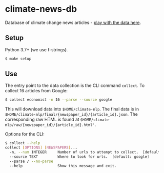 # climate-news-db

Database of climate change news articles -  [play with the data here](http://www.climate-news-db.com/).

## Setup

Python 3.7+ (we use f-strings).

```bash
$ make setup
```

## Use

The entry point to the data collection is the CLI command `collect`.  To collect 16 articles from Google:

```bash
$ collect economist -n 16 --parse --source google
```

This will download data into `$HOME/climate-nlp`.  The final data is in `$HOME/climate-nlp/final/{newspaper_id}/{article_id}.json`.  The corresponding raw HTML is found at `$HOME/climate-nlp/raw/{newspaper_id}/{article_id}.html'`.

Options for the CLI:

```bash
$ collect --help
collect [OPTIONS] [NEWSPAPERS]...
  -n, --num INTEGER     Number of urls to attempt to collect.  [default: 5]
  --source TEXT         Where to look for urls.  [default: google]
  --parse / --no-parse
  --help                Show this message and exit.
```
